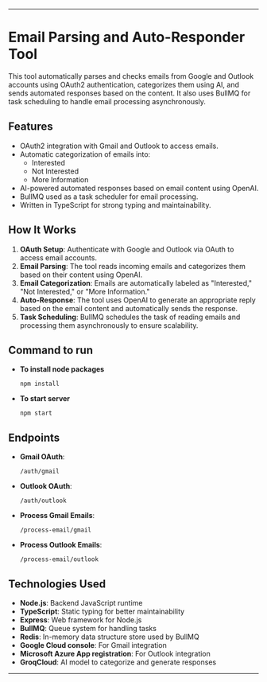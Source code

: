 
---

# Email Parsing and Auto-Responder Tool

This tool automatically parses and checks emails from Google and Outlook accounts using OAuth2 authentication, categorizes them using AI, and sends automated responses based on the content. It also uses BullMQ for task scheduling to handle email processing asynchronously.

## Features
- OAuth2 integration with Gmail and Outlook to access emails.
- Automatic categorization of emails into:
  - Interested
  - Not Interested
  - More Information
- AI-powered automated responses based on email content using OpenAI.
- BullMQ used as a task scheduler for email processing.
- Written in TypeScript for strong typing and maintainability.

## How It Works
1. **OAuth Setup**: Authenticate with Google and Outlook via OAuth to access email accounts.
2. **Email Parsing**: The tool reads incoming emails and categorizes them based on their content using OpenAI.
3. **Email Categorization**: Emails are automatically labeled as "Interested," "Not Interested," or "More Information."
4. **Auto-Response**: The tool uses OpenAI to generate an appropriate reply based on the email content and automatically sends the response.
5. **Task Scheduling**: BullMQ schedules the task of reading emails and processing them asynchronously to ensure scalability.

## Command to run
- **To install node packages**
  ```
  npm install
  ```
- **To start server**
   ```
   npm start
   ```
   

## Endpoints
- **Gmail OAuth**: 
  ```
  /auth/gmail
  ```
- **Outlook OAuth**: 
  ```
  /auth/outlook
  ```
- **Process Gmail Emails**: 
  ```
  /process-email/gmail
  ```
- **Process Outlook Emails**: 
  ```
  /process-email/outlook
  ```

## Technologies Used
- **Node.js**: Backend JavaScript runtime
- **TypeScript**: Static typing for better maintainability
- **Express**: Web framework for Node.js
- **BullMQ**: Queue system for handling tasks
- **Redis**: In-memory data structure store used by BullMQ
- **Google Cloud console**: For Gmail integration
- **Microsoft Azure App registration**: For Outlook integration
- **GroqCloud**: AI model to categorize and generate responses

---
